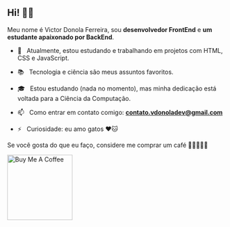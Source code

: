 <h2 align="left">Hi! 👋🏻</h2>  

<p align="left">
	Meu nome é Victor Donola Ferreira, sou <strong>desenvolvedor FrontEnd</strong> e <strong>um estudante apaixonado por BackEnd</strong>.
</p>

- 🔭 &nbsp; Atualmente, estou estudando e trabalhando em projetos com HTML, CSS e JavaScript.

- :books: &nbsp; Tecnologia e ciência são meus assuntos favoritos.

- 🎓 &nbsp; Estou estudando (nada no momento), mas minha dedicação está voltada para a Ciência da Computação.

- 📫 &nbsp; Como entrar em contato comigo: **contato.vdonoladev@gmail.com**

- ⚡️ &nbsp; Curiosidade: eu amo gatos ❤️🐱

Se você gosta do que eu faço, considere me comprar um café 🥺👉🏻👈🏻

<a href="https://www.buymeacoffee.com/vdonoladev" target="_blank"><img src="https://cdn.buymeacoffee.com/buttons/v2/default-red.png" alt="Buy Me A Coffee" width="150" ></a>
